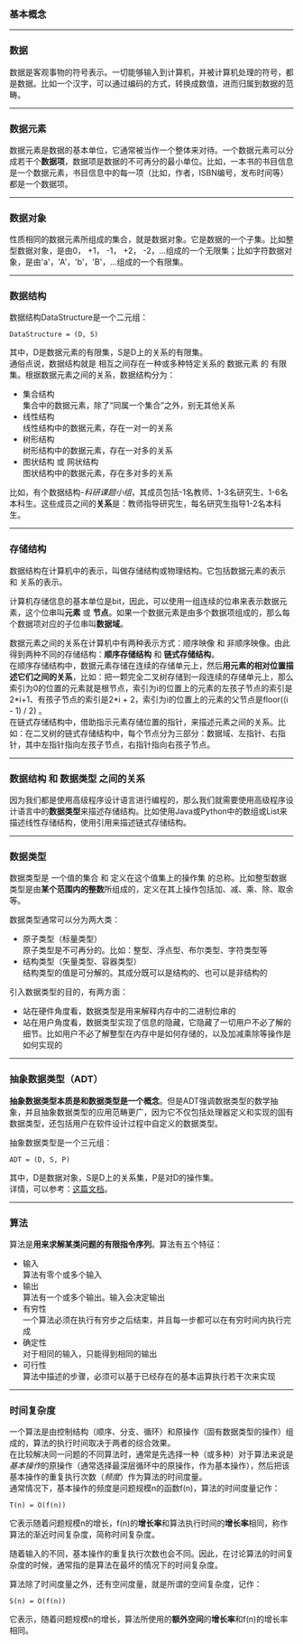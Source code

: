 ### 基本概念

---

###  数据    

数据是客观事物的符号表示。一切能够输入到计算机，并被计算机处理的符号，都是数据。比如一个汉字，可以通过编码的方式，转换成数值，进而归属到数据的范畴。  

---

### 数据元素  

数据元素是数据的基本单位，它通常被当作一个整体来对待。一个数据元素可以分成若干个**数据项**，数据项是数据的不可再分的最小单位。比如，一本书的书目信息是一个数据元素，书目信息中的每一项（比如，作者，ISBN编号，发布时间等）都是一个数据项。  

---

### 数据对象  

性质相同的数据元素所组成的集合，就是数据对象。它是数据的一个子集。比如整型数据对象，是由0， +1， -1， +2， -2，...组成的一个无限集；比如字符数据对象，是由'a'，'A'，'b'，'B'，...组成的一个有限集。  

---

### 数据结构  

数据结构DataStructure是一个二元组：  
```
DataStructure = (D, S)  
```  

其中，D是数据元素的有限集，S是D上的关系的有限集。  
通俗点说，数据结构就是 相互之间存在一种或多种特定关系的 数据元素 的 有限集。根据数据元素之间的关系，数据结构分为：  

* 集合结构  
集合中的数据元素，除了“同属一个集合”之外，别无其他关系  
* 线性结构  
线性结构中的数据元素，存在一对一的关系  
* 树形结构  
树形结构中的数据元素，存在一对多的关系  
* 图状结构 或 网状结构  
图状结构中的数据元素，存在多对多的关系  

比如，有个数据结构-*科研课题小组*，其成员包括-1名教师、1-3名研究生、1-6名本科生。这些成员之间的**关系**是：教师指导研究生，每名研究生指导1-2名本科生。  

---

### 存储结构  

数据结构在计算机中的表示，叫做存储结构或物理结构。它包括数据元素的表示 和 关系的表示。  

计算机存储信息的基本单位是bit，因此，可以使用一组连续的位串来表示数据元素，这个位串叫**元素** 或 **节点**。如果一个数据元素是由多个数据项组成的，那么每个数据项对应的子位串叫**数据域**。  

数据元素之间的关系在计算机中有两种表示方式：顺序映像 和 非顺序映像。由此得到两种不同的存储结构：**顺序存储结构** 和 **链式存储结构**。  
在顺序存储结构中，数据元素存储在连续的存储单元上，然后**用元素的相对位置描述它们之间的关系**，比如：把一颗完全二叉树存储到一段连续的存储单元上，那么索引为0的位置的元素就是根节点，索引为i的位置上的元素的左孩子节点的索引是2\*i+1、有孩子节点的索引是2\*i + 2，索引为i的位置上的元素的父节点是floor((i - 1) / 2) 。  
在链式存储结构中，借助指示元素存储位置的指针，来描述元素之间的关系。比如：在二叉树的链式存储结构中，每个节点分为三部分：数据域、左指针、右指针，其中左指针指向左孩子节点，右指针指向右孩子节点。  

---

### 数据结构 和 数据类型 之间的关系  

 因为我们都是使用高级程序设计语言进行编程的，那么我们就需要使用高级程序设计语言中的**数据类型**来描述存储结构。比如使用Java或Python中的数组或List来描述线性存储结构，使用引用来描述链式存储结构。  

 ---

 ### 数据类型  

 数据类型是 一个值的集合 和 定义在这个值集上的操作集 的总称。比如整型数据类型是由**某个范围内的整数**所组成的，定义在其上操作包括加、减、乘、除、取余等。  

 数据类型通常可以分为两大类：  

 * 原子类型（标量类型）  
 原子类型是不可再分的。比如：整型、浮点型、布尔类型、字符类型等
 * 结构类型（矢量类型、容器类型）  
 结构类型的值是可分解的。其成分既可以是结构的、也可以是非结构的  

 引入数据类型的目的，有两方面：  

 * 站在硬件角度看，数据类型是用来解释内存中的二进制位串的
 * 站在用户角度看，数据类型实现了信息的隐藏，它隐藏了一切用户不必了解的细节。比如用户不必了解整型在内存中是如何存储的，以及加减乘除等操作是如何实现的  

 ---

 ### 抽象数据类型（ADT）  

 **抽象数据类型本质是和数据类型是一个概念**。但是ADT强调数据类型的数学抽象，并且抽象数据类型的应用范畴更广，因为它不仅包括处理器定义和实现的固有数据类型，还包括用户在软件设计过程中自定义的数据类型。  

 抽象数据类型是一个三元组：  
 ```
 ADT = (D, S, P)
 ```  
 其中，D是数据对象，S是D上的关系集，P是对D的操作集。  
 详情，可以参考：[这篇文档](https://www.xuebuyuan.com/3187404.html)。  

 ---

 ### 算法

 算法是**用来求解某类问题的有限指令序列**。算法有五个特征：  

 * 输入  
 算法有零个或多个输入  
 * 输出  
 算法有一个或多个输出。输入会决定输出  
 * 有穷性  
 一个算法必须在执行有穷步之后结束，并且每一步都可以在有穷时间内执行完成  
 * 确定性  
 对于相同的输入，只能得到相同的输出  
 * 可行性  
 算法中描述的步骤，必须可以基于已经存在的基本运算执行若干次来实现    

 ---

 ### 时间复杂度  

 一个算法是由控制结构（顺序、分支、循环）和原操作（固有数据类型的操作）组成的，算法的执行时间取决于两者的综合效果。  
 在比较解决同一问题的不同算法时，通常是先选择一种（或多种）对于算法来说是*基本操作*的原操作（通常选择最深层循环中的原操作，作为基本操作），然后把该基本操作的重复执行次数（*频度*）作为算法的时间度量。  
 通常情况下，基本操作的频度是问题规模n的函数f(n)，算法的时间度量记作：  
 ```
 T(n) = O(f(n))
 ```  
 它表示随着问题规模n的增长，f(n)的**增长率**和算法执行时间的**增长率**相同，称作算法的渐近时间复杂度，简称时间复杂度。  

 随着输入的不同，基本操作的重复执行次数也会不同。因此，在讨论算法的时间复杂度的时候，通常指的是算法在最坏的情况下的时间复杂度。  

 算法除了时间度量之外，还有空间度量，就是所谓的空间复杂度，记作：  
 ```
 S(n) = O(f(n))
 ```  
 它表示，随着问题规模n的增长，算法所使用的**额外空间**的**增长率**和f(n)的增长率相同。  
